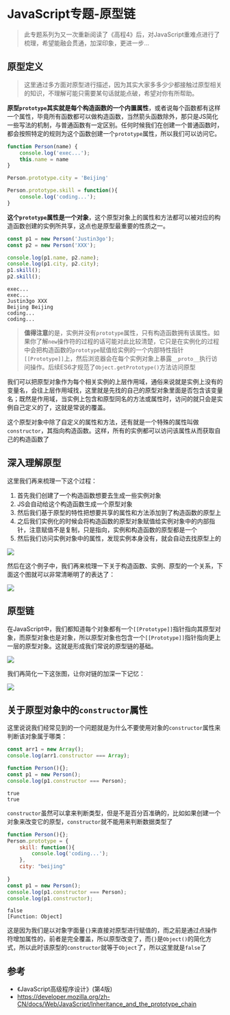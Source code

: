 # JavaScript专题-原型链

> 此专题系列为又一次重新阅读了《高程4》后，对JavaScript重难点进行了梳理，希望能融会贯通，加深印象，更进一步...

## 原型定义

> 这里通过多方面对原型进行描述，因为其实大家多多少少都接触过原型相关的知识，不理解可能只需要某句话就能点破，希望对你有所帮助。

**原型`prototype`其实就是每个构造函数的一个内置属性**，或者说每个函数都有这样一个属性，毕竟所有函数都可以做构造函数，当然箭头函数除外，那只是JS简化一些写法的机制，与普通函数有一定区别。任何时候我们在创建一个普通函数时，都会按照特定的规则为这个函数创建一个`prototype`属性，所以我们可以访问它。

```js
function Person(name) {
    console.log('exec...');
    this.name = name
}

Person.prototype.city = 'Beijing'

Person.prototype.skill = function(){
    console.log('coding...');
}

```

**这个`prototype`属性是一个对象**，这个原型对象上的属性和方法都可以被对应的构造函数创建的实例所共享，这点也是原型最重要的性质之一。

```js
const p1 = new Person('Justin3go');
const p2 = new Person('XXX');

console.log(p1.name, p2.name);
console.log(p1.city, p2.city);
p1.skill();
p2.skill();
```
	exec... 
	exec... 
	Justin3go XXX 
	Beijing Beijing
	coding...
	coding...

> **值得注意**的是，实例并没有`prototype`属性，只有构造函数拥有该属性。如果你了解`new`操作符的过程的话可能对此比较清楚，它只是在实例化的过程中会把构造函数的`prototype`赋值给实例的一个内部特性指针`[[Prototype]]`上，然后浏览器会在每个实例对象上暴露`__proto__`执行访问操作。后续ES6才规范了`Object.getPrototype()`方法访问原型

我们可以把原型对象作为每个相关实例的上层作用域，通俗来说就是实例上没有的变量名，会往上层作用域找，这里就是先找的自己的原型对象里面是否包含该变量名；既然是作用域，当实例上包含和原型同名的方法或属性时，访问的就只会是实例自己定义的了，这就是常说的覆盖。

这个原型对象中除了自定义的属性和方法，还有就是一个特殊的属性叫做`constructor`，其指向构造函数。这样，所有的实例都可以访问该属性从而获取自己的构造函数了

## 深入理解原型

这里我们再来梳理一下这个过程：

1. 首先我们创建了一个构造函数想要去生成一些实例对象
2. JS会自动给这个构造函数生成一个原型对象
3. 然后我们基于原型的特性把想要共享的属性和方法添加到了构造函数的原型上
4. 之后我们实例化的时候会将构造函数的原型对象赋值给实例对象中的内部指针，注意赋值不是复制，只是指向，实例和构造函数的原型都是一个
5. 然后我们访问实例对象中的属性，发现实例本身没有，就会自动去找原型上的

![](https://oss.justin3go.com/blogs/%E5%8E%9F%E5%9E%8B%E9%93%BEdemo%E7%9A%84%E6%89%A7%E8%A1%8C%E8%BF%87%E7%A8%8B.png)

然后在这个例子中，我们再来梳理一下关于构造函数、实例、原型的一个关系，下面这个图就可以非常清晰明了的表达了：

![](https://oss.justin3go.com/blogs/%E6%9E%84%E9%80%A0%E5%87%BD%E6%95%B0_%E5%AE%9E%E4%BE%8B_%E5%8E%9F%E5%9E%8B%E7%9A%84%E5%85%B3%E7%B3%BB.png)

## 原型链

在JavaScript中，我们都知道每个对象都有一个`[[Prototype]]`指针指向其原型对象，而原型对象也是对象，所以原型对象也包含一个`[[Prototype]]`指针指向更上一层的原型对象。这就是形成我们常说的原型链的基础。

![](https://oss.justin3go.com/blogs/%E5%8E%9F%E5%9E%8B%E9%93%BE.png)

我们再简化一下这张图，让你对链的加深一下记忆：

![](https://oss.justin3go.com/blogs/%E5%8E%9F%E5%9E%8B%E9%93%BE%E7%AE%80%E7%89%88.png)

## 关于原型对象中的`constructor`属性

这里说说我们经常见到的一个问题就是为什么不要使用对象的`constructor`属性来判断该对象属于哪类：

```js
const arr1 = new Array();
console.log(arr1.constructor === Array);

function Person(){};
const p1 = new Person();
console.log(p1.constructor === Person);
```
	true
	true

`constructor`虽然可以拿来判断类型，但是不是百分百准确的，比如如果创建一个对象来改变它的原型，`constructor`就不能用来判断数据类型了

```js
function Person(){};
Person.prototype = {
	skill: function(){
		console.log('coding...');
	},
	city: "beijing"
	
}
const p1 = new Person();
console.log(p1.constructor === Person);
console.log(p1.constructor);
```
	false
	[Function: Object]

这是因为我们是以对象字面量`{}`来直接对原型进行赋值的，而之前是通过点操作符增加属性的，前者是完全覆盖，所以原型改变了，而`{}`是`Object()`的简化方式，所以此时该原型的`constructor`就等于`Object`了，所以这里就是`false`了

## 参考
- 《JavaScript高级程序设计》(第4版)
- https://developer.mozilla.org/zh-CN/docs/Web/JavaScript/Inheritance_and_the_prototype_chain

